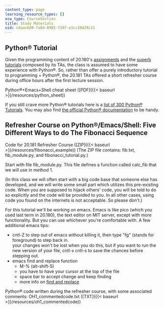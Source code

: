 ```yaml
---
content_type: page
learning_resource_types: []
ocw_type: CourseSection
title: Study Materials
uid: cdaac6d9-fa8d-0985-f397-e3cc20d29c21
---
```


Python® Tutorial
----------------

Given the programming content of 20.180's [assignments](/courses/20-180-biological-engineering-programming-spring-2006/pages/assignments) and the [superb tutorials](/courses/20-180-biological-engineering-programming-spring-2006/pages/study-materials) composed by its TAs, the class is assumed to have some experience with Python®. So, rather than offer a purely introductory tutorial to programming + Python®, the 20.181 TAs offered a short refresher course during office hours after the first lecture session.

Python®+Emacs+Shell cheat sheet ([PDF]({{< baseurl >}}/resources/python_sheet))

If you still crave more Python® tutorials here is a [list of 300 Python® Tutorials](http://www.tutorialized.com/tutorials/Python/1). You may also find [the official Python® documentation](http://docs.python.org/lib/) to be handy.

Refresher Course on Python®/Emacs/Shell: Five Different Ways to do The Fibonacci Sequence
-----------------------------------------------------------------------------------------

Code for 20.181 Refresher Course ([ZIP]({{< baseurl >}}/resources/fibonacci_example)) (The ZIP file contains: fib.txt, fib\_module.py, and fibonacci\_tutorial.py.)

Start with file fib\_module.py. This file defines a function called calc\_fib that we will use in method 1.

(In this class we will often start with a big code base that someone else has developed, and we will write some small part which utilizes this pre-existing code. When you are supposed to hijack others' code, you will be told to do so explicitly and the code will be provided to you. In all other cases, using code you found on the internets is not acceptable. So please don't.)

For this tutorial we'll be working on emacs. Emacs is like pico (which you used last term in 20.180), the text editor on MIT server, except with more functionality. But you can use whichever you're comfortable with. A few additional emacs tips:

*   cntl-Z to step out of emacs without killing it, then type "fg" (stands for foreground) to step back in.  
    your changes won't be lost when you do this, but if you want to run the new version of your file, cntl-x cntl-s to save the chances before stepping out.
*   emacs find and replace function
    *   M-% (alt-shift-5)
    *   you have to have your cursor at the top of the file
    *   space bar to accept change and keep finding
    *   more info on [find and replace](http://kb.iu.edu/data/abdp.html)

Python® code written during the refresher course, with some associated comments: OH1\_commentedcode.txt ([TXT]({{< baseurl >}}/resources/oh1_commentedcode))